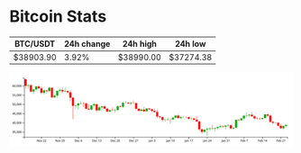 # Bitcoin Stats

BTC/USDT|24h change|24h high|24h low|
|---|---|---|---|
|$38903.90|3.92%|$38990.00|$37274.38|

<img src="./chart.svg">
